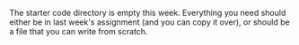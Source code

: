 The starter code directory is empty this week. Everything you need should either be in last week's assignment (and you can copy it over), or should be a file that you can write from scratch.